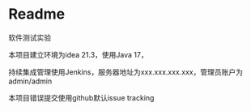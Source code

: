 # Readme

软件测试实验

本项目建立环境为idea 21.3，使用Java 17，

持续集成管理使用Jenkins，服务器地址为xxx.xxx.xxx.xxx，管理员账户为admin/admin

本项目错误提交使用github默认issue tracking
